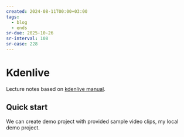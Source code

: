 ```yaml
---
created: 2024-08-11T00:00+03:00
tags:
  - blog
  - ends
sr-due: 2025-10-26
sr-interval: 108
sr-ease: 228
---
```


# Kdenlive

Lecture notes based on [kdenlive manual](https://docs.kdenlive.org/en/).

## Quick start

We can create demo project with provided sample video clips, my local demo project.
